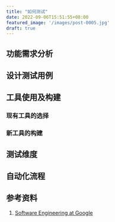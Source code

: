 ```yaml
---
title: "如何测试"
date: 2022-09-06T15:51:55+08:00
featured_image: '/images/post-0005.jpg'
draft: true
---
```


## 功能需求分析

## 设计测试用例

## 工具使用及构建

### 现有工具的选择

### 新工具的构建

## 测试维度

## 自动化流程

## 参考资料

1. [Software Engineering at Google](https://abseil.io/resources/swe-book/html/ch11.html)
